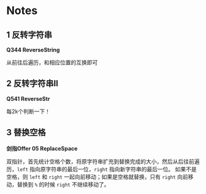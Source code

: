 # Notes

## 1 反转字符串

**Q344 ReverseString**

从前往后遍历，和相应位置的互换即可

## 2 反转字符串II

**Q541 ReverseStr**

每2k个判断一下！

## 3 替换空格

**剑指Offer 05 ReplaceSpace**

双指针，首先统计空格个数，将原字符串扩充到替换完成的大小，然后从后往前遍历，`left` 指向原字符串的最后一位，`right` 指向新字符串的最后一位。
如果不是空格，则 `left` 和 `right` 一起向前移动；如果是空格就替换，只有 `right` 向前移动，替换到 `%` 的时候 `right` 不继续移动了。
